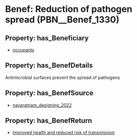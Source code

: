 # Benef: __Reduction of pathogen spread__ (PBN__Benef_1330)

## Property: has_Beneficiary

* [occupants](../Stakeholder/PBN__Stakeholder_92)

## Property: has_BenefDetails

Antimicrobial surfaces prevent the spread of pathogens

## Property: has_BenefSource

* [navaratnam_designing_2022](../Article/PBN__Article_282)

## Property: has_BenefReturn

* [Improved health and reduced risk of transmission](../BenefReturn/PBN__BenefReturn_1502)

